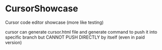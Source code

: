 # CursorShowcase
Cursor code editor showcase (more like testing)

cursor can generate cursor.html file and generate command to push it into specific branch but CANNOT PUSH DIRECTLY by itself (even in paid version)
